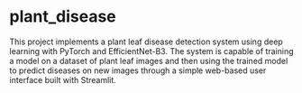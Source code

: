 # plant_disease
This project implements a plant leaf disease detection system using deep learning with PyTorch and EfficientNet-B3. The system is capable of training a model on a dataset of plant leaf images and then using the trained model to predict diseases on new images through a simple web-based user interface built with Streamlit.
